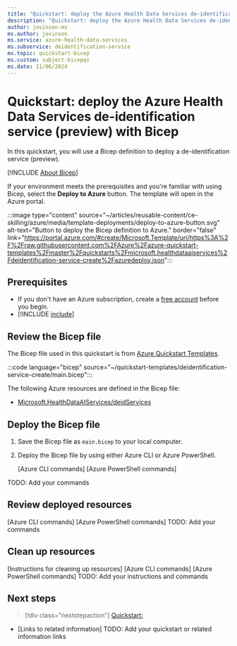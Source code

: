 ```yaml
---
title: "Quickstart: deploy the Azure Health Data Services de-identification service with Bicep"
description: "Quickstart: deploy the Azure Health Data Services de-identification service with Bicep."
author: jovinson-ms
ms.author: jovinson
ms.service: azure-health-data-services
ms.subservice: deidentification-service
ms.topic: quickstart-bicep
ms.custom: subject-bicepqs
ms.date: 11/06/2024
---
```


# Quickstart: deploy the Azure Health Data Services de-identification service (preview) with Bicep

In this quickstart, you will use a Bicep definition to deploy a de-identification service (preview).

[!INCLUDE [About Bicep](../../../includes/resource-manager-quickstart-bicep-introduction.md)]

If your environment meets the prerequisites and you're familiar with using Bicep, select the
**Deploy to Azure** button. The template will open in the Azure portal.

:::image type="content" source="~/articles/reusable-content/ce-skilling/azure/media/template-deployments/deploy-to-azure-button.svg" alt-text="Button to deploy the Bicep definition to Azure." border="false" link="https://portal.azure.com/#create/Microsoft.Template/uri/https%3A%2F%2Fraw.githubusercontent.com%2FAzure%2Fazure-quickstart-templates%2Fmaster%2Fquickstarts%2Fmicrosoft.healthdataaiservices%2Fdeidentification-service-create%2Fazuredeploy.json":::

## Prerequisites

- If you don't have an Azure subscription, create a [free account](https://azure.microsoft.com/free/?WT.mc_id=A261C142F) before you begin.
- [!INCLUDE [include](~/reusable-content/azure-cli/azure-cli-prepare-your-environment-no-header.md)]

## Review the Bicep file

The Bicep file used in this quickstart is from
[Azure Quickstart Templates](https://learn.microsoft.com/samples/azure/azure-quickstart-templates/deidentification-service-create/).

:::code language="bicep" source="~/quickstart-templates/deidentification-service-create/main.bicep":::

The following Azure resources are defined in the Bicep file:

- [Microsoft.HealthDataAIServices/deidServices](/azure/templates)

<!-- 5. Deploy the Bicep file ----------------------------------------------------------
Required: Explain how to use the Azure CLI and Azure PowerShell to deploy the Bicep file:

- Tell users to save the Bicep file locally with the file name `main.bicep`.
- Provide Azure CLI and Azure PowerShell deployment commands in code blocks. To include
  **Try it** buttons, use `azurecli-interactive` and `azurepowershell-interactive` as
  language indicators.
- If your Azure CLI code block uses the `az deployment group create` command, state that
  it requires Azure CLI version 2.6 or later. Tell readers to enter `az --version` to
  check the version.

--->

## Deploy the Bicep file

1. Save the Bicep file as `main.bicep` to your local computer.

1. Deploy the Bicep file by using either Azure CLI or Azure PowerShell.

   [Azure CLI commands]
   [Azure PowerShell commands]

TODO: Add your commands

<!-- 6. Review deployed resources ------------------------------------------------------
Required: Provide instructions for using Azure CLI or Azure PowerShell commands to
display the deployed resources:

- Give this section an H2 header of *Review deployed resources* or *Validate the
  deployment*.
- Provide Azure CLI and Azure PowerShell commands in code blocks. To include **Try it**
  buttons, use `azurecli-interactive` and `azurepowershell-interactive` as
  language indicators.

--->

## Review deployed resources

[Azure CLI commands]
[Azure PowerShell commands]
TODO: Add your commands

<!-- 7. Clean up resources -------------------------------------------------------------
Required: Explain how to delete unneeded resources.

Consider including the following Azure CLI commands for deleting a resource group:

```azurecli-interactive
echo "Enter the Resource Group name:" &&
read resourceGroupName &&
az group delete --name $resourceGroupName &&
echo "Press [ENTER] to continue ..."
```

Consider including the following Azure PowerShell commands for deleting a resource group:

```azurepowershell-interactive
$resourceGroupName = Read-Host -Prompt "Enter the Resource Group name"
Remove-AzResourceGroup -Name $resourceGroupName
Write-Host "Press [ENTER] to continue..."
```
-->

## Clean up resources

[Instructions for cleaning up resources]
[Azure CLI commands]
[Azure PowerShell commands]
TODO: Add your instructions and commands

<!-- 8. Next steps ---------------------------------------------------------------------

Required: Provide links in this section that lead to related information.

Include a link to the next logical quickstart. Possibilities include:

- The next article for your service.
- A quickstart about creating a Bicep file: [Quickstart: Create Bicep files with Visual
  Studio Code](/azure/azure-resource-manager/bicep/quickstart-create-bicep-use-visual-studio-code).

Use a blue box for the quickstart link by using the following Markdown code:

> [!div class="nextstepaction"]
> [Quickstart: <quickstart-title>](<quickstart-url>)

If you include links to information about the service, use a paragraph or bullet points.

-->

## Next steps

> [!div class="nextstepaction"]
> [Quickstart: <quickstart-title>](<quickstart-url>)

- [Links to related information]
TODO: Add your quickstart or related information links

<!--
Remove all comments in this template before you sign off or merge to the main branch.

-->